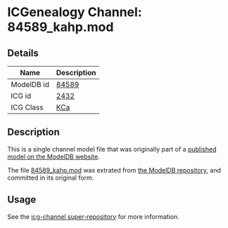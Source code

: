 # ICGenealogy Channel: 84589\_kahp.mod

## Details

Name | Description
---- | -----------
ModelDB id | [84589](http://senselab.med.yale.edu/ModelDB/ShowModel.cshtml?model=84589)
ICG id | [2432](http://icg.neurotheory.ox.ac.uk/channels/5/2432)
ICG Class | [KCa](http://icg.neurotheory.ox.ac.uk/channels/5)

## Description

This is a single channel model file that was originally part of a [published model on the ModelDB website](http://senselab.med.yale.edu/mModelDB/ShowModel.cshtml?model=84589).

The file [84589\_kahp.mod](84589_kahp.mod) was extrated from [the ModelDB repository](http://senselab.med.yale.edu/ModelDB/ShowModel.cshtml?model=84589), and committed in its original form.

## Usage

See the [icg-channel super-repository](https://github.com/icgenealogy/icg-channels) for more information.